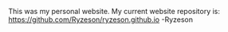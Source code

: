 This was my personal website. My current website repository is: https://github.com/Ryzeson/ryzeson.github.io 
-Ryzeson
